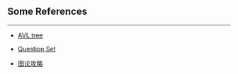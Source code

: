 ## Some References
---
- [AVL tree](https://www.cnblogs.com/skywang12345/p/3576969.html)

- [Question Set](https://www.zybuluo.com/18520525018/note/1614445)

- [图论攻略](https://www.luogu.com.cn/blog/wym483739/xue-tu-lun-ni-zhen-di-liao-xie-zui-duan-lu-ma-post)
